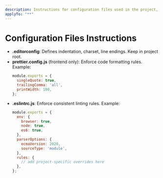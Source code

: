 ```yaml
---
description: Instructions for configuration files used in the project, including .editorconfig, prettier, and eslint.
applyTo: "**"
---
```


# Configuration Files Instructions

- **.editorconfig**: Defines indentation, charset, line endings. Keep in project root.
- **prettier.config.js** (frontend only): Enforce code formatting rules.
  Example:
  ```js
  module.exports = {
    singleQuote: true,
    trailingComma: 'all',
    printWidth: 100,
  };
  ```
- **.eslintrc.js**: Enforce consistent linting rules.
  Example:
  ```js
  module.exports = {
    env: {
      browser: true,
      node: true,
      es6: true,
    },
    parserOptions: {
      ecmaVersion: 2020,
      sourceType: 'module',
    },
    rules: {
      // add project-specific overrides here
    },
  };
  ```
